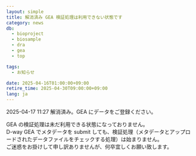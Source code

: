 ```yaml
---
layout: simple
title: 解消済み GEA 検証処理は利用できない状態です
category: news
db:
  - bioproject
  - biosample
  - dra
  - gea
  - top

tags:
  - お知らせ

date: 2025-04-16T01:00:00+09:00
retire_time: 2025-04-30T09:00:00+09:00
lang: ja
---
```


<span class="red">2025-04-17 11:27 解消済み。GEA にデータをご登録ください。</span>

GEA の検証処理は未だ利用できる状態になっておりません。  
D-way GEA でメタデータを submit しても、検証処理（メタデータとアップロードされたデータファイルをチェックする処理）は始まりません。  
ご迷惑をお掛けして申し訳ありませんが、何卒宜しくお願い致します。

